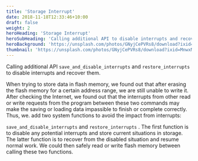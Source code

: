 ```yaml
---
title: 'Storage Interrupt'
date: 2018-11-18T12:33:46+10:00
draft: false
weight: 2
heroHeading: 'Storage Interrupt'
heroSubHeading: 'Calling additional API to disable interrupts and recover.'
heroBackground: 'https://unsplash.com/photos/GNyjCePVRs8/download?ixid=MnwxMjA3fDB8MXxzZWFyY2h8Mnx8aGFyZGRyaXZlfGVufDB8fHx8MTY3MTg1MTAxNw&force=true'
thumbnail: 'https://unsplash.com/photos/GNyjCePVRs8/download?ixid=MnwxMjA3fDB8MXxzZWFyY2h8Mnx8aGFyZGRyaXZlfGVufDB8fHx8MTY3MTg1MTAxNw&force=true'
---
```


Calling additional API `save_and_disable_interrupts` and `restore_interrupts` to disable interrupts and recover them.

When trying to store data in flash memory, we found out that after erasing the flash memory for a certain address range, we are still unable to write it. After checking the Internet, we found out that the interrupts from other read or write requests from the program between these two commands may make the saving or loading data impassible to finish or complete correctly.  Thus, we. add two system functions to avoid the impact from interrupts:

`save_and_disable_interrupts` and `restore_interrupts` . The first function is to disable any potential interrupts and store current situations in storage. The latter function is to recover from the disabled situation and resume normal work. We could then safely read or write flash memory between calling these two functions.